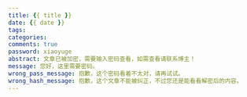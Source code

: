 ```yaml
---
title: {{ title }}
date: {{ date }}
tags:
categories: 
comments: true
password: xiaoyuge
abstract: 文章已被加密，需要输入密码查看，如需查看请联系博主！
message: 您好，这里需要密码。
wrong_pass_message: 抱歉，这个密码看着不太对，请再试试。
wrong_hash_message: 抱歉，这个文章不能被纠正，不过您还是能看看解密后的内容。
---
```

